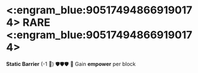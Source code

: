 # <:engram_blue:905174948669190174> RARE <:engram_blue:905174948669190174>

**Static Barrier** (-1 :large_blue_diamond:) :shield::shield:🛡️ 🔀 Gain __empower__ per block
